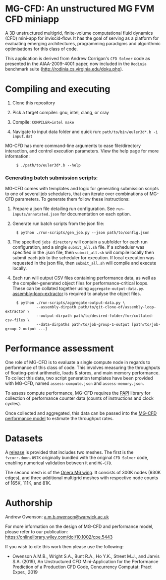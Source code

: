 MG-CFD: An unstructured MG FVM CFD miniapp
==========================================

A 3D unstructured multigrid, finite-volume computational fluid dynamics (CFD) mini-app for inviscid-flow. 
It has the goal of serving as a platform for evaluating emerging architectures, programming paradigms and algorithmic optimisations for this class of code. 

This application is derived from Andrew Corrigan's `CFD Solver` code as presented in the AIAA-2009-4001 paper, now included in the `Rodinia` benchmark suite (http://rodinia.cs.virginia.edu/doku.php).

Compiling and executing
==========================================

1) Clone this repository

2) Pick a target compiler: gnu, intel, clang, or cray

3) Compile: `COMPILER=intel make`

4) Navigate to input data folder and quick run: `path/to/bin/euler3d*.b -i input.dat`

MG-CFD has more command-line arguments to ease file/directory interaction, and control execution parameters. View the help page for more information:

```Shell
     $ ./path/to/euler3d*.b --help
```

### Generating batch submission scripts:

MG-CFD comes with templates and logic for generating submission scripts to one of several job schedulers, that can iterate over combinations of MG-CFD parameters. To generate them follow these instructions:

1) Prepare a json file detailing run configuration. See `run-inputs/annotated.json` for documentation on each option. 

2) Generate run batch scripts from the json file:

```Shell
     $ python ./run-scripts/gen_job.py --json path/to/config.json
```
     
3) The specified `jobs directory` will contain a subfolder for each run configuration, and a single `submit_all.sh` file. If a scheduler was specified in the .json file, then `submit_all.sh` will compile locally then submit each job to the scheduler for execution. If local execution was requested in the json file, then `submit_all.sh` will compile and execute locally. 

4) Each run will output CSV files containing performance data, as well as the compiler-generated object files for performance-critical loops. These can be collated together using `aggregate-output-data.py`. [assembly-loop-extractor](https://github.com/warwick-hpsc/assembly-loop-extractor) is required to analyse the object files.

```Shell
     $ python ./run-scripts/aggregate-output-data.py \
              --assembly-dirpath path/to/git-clone-of/assembly-loop-extractor \
              --output-dirpath path/to/desired-folder/for/collated-csv-files \
              --data-dirpaths path/to/job-group-1-output [path/to/job-group-2-output ...]
```

Performance assessment
==========================================

One role of MG-CFD is to evaluate a single compute node in regards to performance of this class of code. This involves measuring the throughputs of floating-point arithmetic, loads & stores, and main memory performance. To collect this data, two script generation templates have been provided with MG-CFD, named `assess-compute.json` and `assess-memory.json`. 

To assess compute performance, MG-CFD requires the [PAPI](https://icl.utk.edu/papi) library for collection of performance counter data (counts of instructions and clock cycles).

Once collected and aggregated, this data can be passed into the [MG-CFD performance model](https://github.com/warwick-hpsc/MG-CFD-performance-model) to estimate the throughput rates.

Datasets
==========================================

A [release](https://github.com/warwick-hpsc/MG-CFD-app-plain/releases) is provided that includes two meshes. The first is the `fvcorr.domn.097K` originally bundled with the original `CFD Solver` code, enabling numerical validation between it and `MG-CFD`. 

The second mesh is of the [Onera M6 wing](https://www.grc.nasa.gov/WWW/wind/valid/m6wing/m6wing.html). It consists of 300K nodes (930K edges), and three additional multigrid meshes with respective node counts of 165K, 111K, and 81K.

Authorship
==========================================

Andrew Owenson: a.m.b.owenson@warwick.ac.uk

For more information on the design of MG-CFD and performance model, please refer to our publication: https://onlinelibrary.wiley.com/doi/10.1002/cpe.5443

If you wish to cite this work then please use the following:

* Owenson A.M.B., Wright S.A., Bunt R.A., Ho Y.K., Street M.J., and Jarvis S.A. (2019), An Unstructured CFD Mini-Application for the Performance Prediction of a Production CFD Code, Concurrency Computat: Pract Exper., 2019

